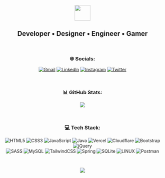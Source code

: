 

<div align="center">
  <img src="https://c.tenor.com/UTxKJNlZilwAAAAi/luffy-monkey-d-luffy.gif" width="50" width="60" align="top">
</div>

<div align="center" padding="10">
  <h2>Developer • Designer • Engineer • Gamer</h2>
</div>
</br>
<div align="center" padding="10">
  <h3>🌐 Socials:</h3>
  
[![Gmail](https://img.shields.io/badge/%20-Gmail-white?style=flat&logo=gmail)](mailto:khandalkshitiz007@gmail.com)
[![LinkedIn](https://img.shields.io/badge/LinkedIn-%230077B5.svg?logo=linkedin&logoColor=white)](https://www.linkedin.com/in/kshitiz-khandal/) 
[![Instagram](https://img.shields.io/badge/Instagram-%23E4405F.svg?logo=Instagram&logoColor=white)](https://www.instagram.com/kxhitizz/?igshid=ZDdkNTZiNTM%3D)
[![Twitter](https://img.shields.io/badge/Twitter-%231DA1F2.svg?logo=Twitter&logoColor=white)](https://twitter.com/kshitiz_khandal) 

</div>

</br>

<div align="center" padding="10">
  
<h3>📊 GitHub Stats:</h3>
  
![](https://github-readme-stats.vercel.app/api/top-langs/?username=KshitizKhandal&theme=react&hide_border=false&include_all_commits=true&count_private=true&layout=compact)

</div>

</br>

<div align="center">
  
  <h3>💻 Tech Stack:</h3>
  
  ![HTML5](https://img.shields.io/badge/html5-%23E34F26.svg?style=for-the-badge&logo=html5&logoColor=white)
  ![CSS3](https://img.shields.io/badge/css3-%231572B6.svg?style=for-the-badge&logo=css3&logoColor=white)
  ![JavaScript](https://img.shields.io/badge/javascript-%23323330.svg?style=for-the-badge&logo=javascript&logoColor=%23F7DF1E) 
  ![Java](https://img.shields.io/badge/java-%23ED8B00.svg?style=for-the-badge&logo=java&logoColor=white) 
  ![Vercel](https://img.shields.io/badge/vercel-%23000000.svg?style=for-the-badge&logo=vercel&logoColor=white) 
  ![Cloudflare](https://img.shields.io/badge/Cloudflare-F38020?style=for-the-badge&logo=Cloudflare&logoColor=white) 
  ![Bootstrap](https://img.shields.io/badge/bootstrap-%23563D7C.svg?style=for-the-badge&logo=bootstrap&logoColor=white)
  ![jQuery](https://img.shields.io/badge/jquery-%230769AD.svg?style=for-the-badge&logo=jquery&logoColor=white)  
  ![SASS](https://img.shields.io/badge/SASS-hotpink.svg?style=for-the-badge&logo=SASS&logoColor=white) 
  ![MySQL](https://img.shields.io/badge/mysql-%2300f.svg?style=for-the-badge&logo=mysql&logoColor=white)
  ![TailwindCSS](https://img.shields.io/badge/tailwindcss-%2338B2AC.svg?style=for-the-badge&logo=tailwind-css&logoColor=white)
  ![Spring](https://img.shields.io/badge/spring-%236DB33F.svg?style=for-the-badge&logo=spring&logoColor=white) 
  ![SQLite](https://img.shields.io/badge/sqlite-%2307405e.svg?style=for-the-badge&logo=sqlite&logoColor=white) 
  ![LINUX](https://img.shields.io/badge/Linux-FCC624?style=for-the-badge&logo=linux&logoColor=black) 
  ![Postman](https://img.shields.io/badge/Postman-FF6C37?style=for-the-badge&logo=postman&logoColor=white)
  
</div>

</br>

<div align="center">
  
[![](https://visitcount.itsvg.in/api?id=KshitizKhandal&icon=5&color=7)](https://visitcount.itsvg.in)
  
 </div>
